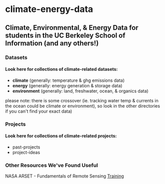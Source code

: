 # **climate-energy-data**

## Climate, Environmental, &amp; Energy Data for students in the UC Berkeley School of Information (and any others!)

### Datasets
#### Look here for collections of climate-related datasets:
 - **climate** (generally: temperature & ghg emissions data)
 - **energy** (generally: energy generation & storage data)
 - **environment** (generally: land, freshwater, ocean, & organics data)

please note: there is some crossover (ie. tracking water temp & currents in the ocean could be climate or environment), so look in the other directories if you can't find your exact data)
 
### Projects
#### Look here for collections of climate-related projects:
 - past-projects
 - project-ideas

### Other Resources We've Found Useful

NASA ARSET - Fundamentals of Remote Sensing [Training](https://appliedsciences.nasa.gov/join-mission/training/english/arset-fundamentals-remote-sensing)


